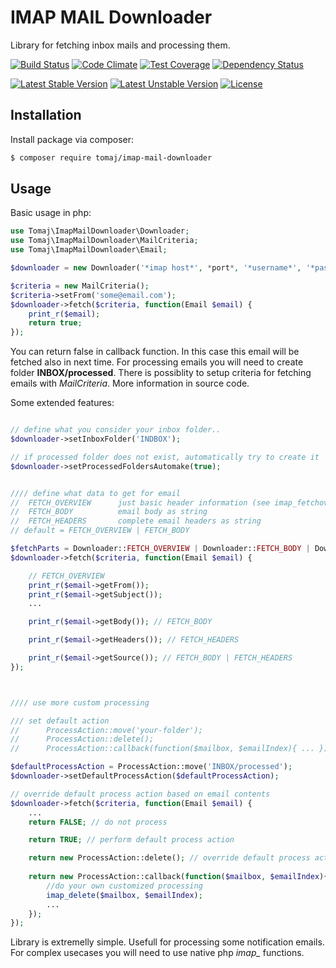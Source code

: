 IMAP MAIL Downloader
====================

Library for fetching inbox mails and processing them.

[![Build Status](https://secure.travis-ci.org/tomaj/imap-mail-downloader.png)](http://travis-ci.org/tomaj/imap-mail-downloader)
[![Code Climate](https://codeclimate.com/github/tomaj/imap-mail-downloader/badges/gpa.svg)](https://codeclimate.com/github/tomaj/imap-mail-downloader)
[![Test Coverage](https://codeclimate.com/github/tomaj/imap-mail-downloader/badges/coverage.svg)](https://codeclimate.com/github/tomaj/imap-mail-downloader/coverage)
[![Dependency Status](https://www.versioneye.com/user/projects/54c400a90a18c30671000006/badge.svg?style=flat)](https://www.versioneye.com/user/projects/54c400a90a18c30671000006)

[![Latest Stable Version](https://poser.pugx.org/tomaj/imap-mail-downloader/v/stable.svg)](https://packagist.org/packages/tomaj/imap-mail-downloader)
[![Latest Unstable Version](https://poser.pugx.org/tomaj/imap-mail-downloader/v/unstable.svg)](https://packagist.org/packages/tomaj/imap-mail-downloader)
[![License](https://poser.pugx.org/tomaj/imap-mail-downloader/license.svg)](https://packagist.org/packages/tomaj/imap-mail-downloader)


Installation
-----------

Install package via composer:

``` bash
$ composer require tomaj/imap-mail-downloader
```

Usage
-----

Basic usage in php:

``` php
use Tomaj\ImapMailDownloader\Downloader;
use Tomaj\ImapMailDownloader\MailCriteria;
use Tomaj\ImapMailDownloader\Email;

$downloader = new Downloader('*imap host*', *port*, '*username*', '*password*');

$criteria = new MailCriteria();
$criteria->setFrom('some@email.com');
$downloader->fetch($criteria, function(Email $email) {
	print_r($email);
	return true;
});
```

You can return false in callback function. In this case this email will be fetched also in next time. For processing emails you will need to create folder **INBOX/processed**.
There is possiblity to setup criteria for fetching emails with *MailCriteria*. More information in source code.

Some extended features:

``` php

// define what you consider your inbox folder..
$downloader->setInboxFolder('INDBOX');

// if processed folder does not exist, automatically try to create it
$downloader->setProcessedFoldersAutomake(true);


//// define what data to get for email
//  FETCH_OVERVIEW      just basic header information (see imap_fetchoverview)
//  FETCH_BODY          email body as string
//  FETCH_HEADERS       complete email headers as string
// default = FETCH_OVERVIEW | FETCH_BODY

$fetchParts = Downloader::FETCH_OVERVIEW | Downloader::FETCH_BODY | Downloader::FETCH_HEADERS;
$downloader->fetch($criteria, function(Email $email) {

    // FETCH_OVERVIEW
    print_r($email->getFrom());
    print_r($email->getSubject());
    ...

    print_r($email->getBody()); // FETCH_BODY

	print_r($email->getHeaders()); // FETCH_HEADERS

	print_r($email->getSource()); // FETCH_BODY | FETCH_HEADERS
});



//// use more custom processing

/// set default action
//      ProcessAction::move('your-folder');
//      ProcessAction::delete();
//      ProcessAction::callback(function($mailbox, $emailIndex){ ... });

$defaultProcessAction = ProcessAction::move('INBOX/processed');
$downloader->setDefaultProcessAction($defaultProcessAction);

// override default process action based on email contents
$downloader->fetch($criteria, function(Email $email) {
    ...
    return FALSE; // do not process

    return TRUE; // perform default process action

    return new ProcessAction::delete(); // override default process action based on email
    
    return new ProcessAction::callback(function($mailbox, $emailIndex){
        //do your own customized processing
        imap_delete($mailbox, $emailIndex);
        ...
    });
});

```

Library is extremelly simple. Usefull for processing some notification emails. For complex usecases you will need to use native php *imap_* functions.
